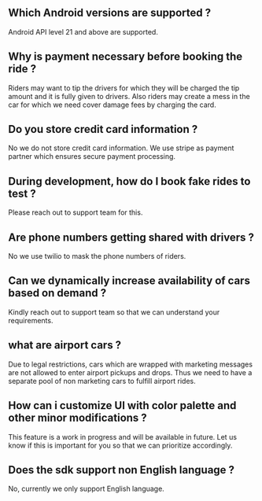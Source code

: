 ## Which Android versions are supported ?
Android API level 21 and above are supported.

## Why is payment necessary before booking the ride ?
Riders may want to tip the drivers for which they will be charged the tip amount and it is fully given to drivers. Also riders may create a mess in the car for which we need cover damage fees by charging the card.

## Do you store credit card information ?
No we do not store credit card information. We use stripe as payment partner which ensures secure payment processing.

## During development, how do I book fake rides to test ?
Please reach out to support team for this.

## Are phone numbers getting shared with drivers ?
No we use twilio to mask the phone numbers of riders.

## Can we dynamically increase availability of cars based on demand ?
Kindly reach out to support team so that we can understand your requirements.

## what are airport cars ?
Due to legal restrictions, cars which are wrapped with marketing messages are not allowed to enter airport pickups and drops. Thus we need to have a separate pool of non marketing cars to fulfill airport rides.

## How can i customize UI with color palette and other minor modifications ?
This feature is a work in progress and will be available in future. Let us know if this is important for you so that we can prioritize accordingly.

## Does the sdk support non English language ?
No, currently we only support English language.